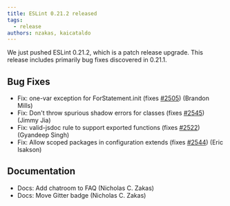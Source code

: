 ```yaml
---
title: ESLint 0.21.2 released
tags:
  - release
authors: nzakas, kaicataldo
---
```


We just pushed ESLint 0.21.2, which is a patch release upgrade. This release includes primarily bug fixes discovered in 0.21.1.

## Bug Fixes

* Fix: one-var exception for ForStatement.init (fixes [#2505](https://github.com/eslint/eslint/issues/2505)) (Brandon Mills)
* Fix: Don't throw spurious shadow errors for classes (fixes [#2545](https://github.com/eslint/eslint/issues/2545)) (Jimmy Jia)
* Fix: valid-jsdoc rule to support exported functions (fixes [#2522](https://github.com/eslint/eslint/issues/2522)) (Gyandeep Singh)
* Fix: Allow scoped packages in configuration extends (fixes [#2544](https://github.com/eslint/eslint/issues/2544)) (Eric Isakson)

## Documentation

* Docs: Add chatroom to FAQ (Nicholas C. Zakas)
* Docs: Move Gitter badge (Nicholas C. Zakas)
